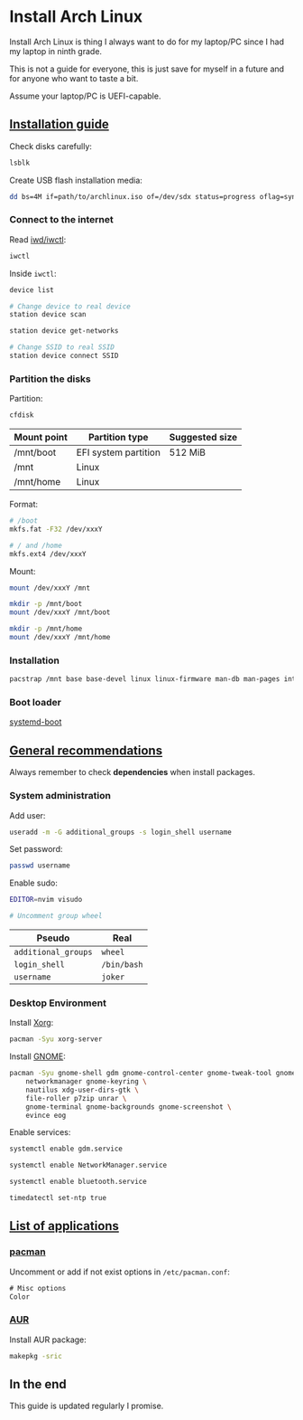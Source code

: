 # Install Arch Linux

Install Arch Linux is thing I always want to do for my laptop/PC since I had my laptop in ninth grade.

This is not a guide for everyone, this is just save for myself in a future and for anyone who want to taste a bit.

Assume your laptop/PC is UEFI-capable.

## [Installation guide](https://wiki.archlinux.org/index.php/Installation_guide)

Check disks carefully:

```sh
lsblk
```

Create USB flash installation media:

```sh
dd bs=4M if=path/to/archlinux.iso of=/dev/sdx status=progress oflag=sync
```

### Connect to the internet

Read [iwd/iwctl](https://wiki.archlinux.org/index.php/Iwd#iwctl):

```sh
iwctl
```

Inside `iwctl`:

```sh
device list

# Change device to real device
station device scan

station device get-networks

# Change SSID to real SSID
station device connect SSID
```

### Partition the disks

Partition:

```sh
cfdisk
```

| Mount point | Partition type       | Suggested size |
| ----------- | -------------------- | -------------- |
| /mnt/boot   | EFI system partition | 512 MiB        |
| /mnt        | Linux                |                |
| /mnt/home   | Linux                |                |

Format:

```sh
# /boot
mkfs.fat -F32 /dev/xxxY

# / and /home
mkfs.ext4 /dev/xxxY
```

Mount:

```sh
mount /dev/xxxY /mnt

mkdir -p /mnt/boot
mount /dev/xxxY /mnt/boot

mkdir -p /mnt/home
mount /dev/xxxY /mnt/home
```

### Installation

```sh
pacstrap /mnt base base-devel linux linux-firmware man-db man-pages intel-ucode neovim
```

### Boot loader

[systemd-boot](Applications/System/systemd-boot.md)

## [General recommendations](https://wiki.archlinux.org/index.php/General_recommendations)

Always remember to check **dependencies** when install packages.

### System administration

Add user:

```sh
useradd -m -G additional_groups -s login_shell username
```

Set password:

```sh
passwd username
```

Enable sudo:

```sh
EDITOR=nvim visudo

# Uncomment group wheel
```

| Pseudo              | Real        |
| ------------------- | ----------- |
| `additional_groups` | `wheel`     |
| `login_shell`       | `/bin/bash` |
| `username`          | `joker`     |

### Desktop Environment

Install [Xorg](https://wiki.archlinux.org/index.php/Xorg):

```sh
pacman -Syu xorg-server
```

Install [GNOME](https://wiki.archlinux.org/index.php/GNOME):

```sh
pacman -Syu gnome-shell gdm gnome-control-center gnome-tweak-tool gnome-shell-extensions \
    networkmanager gnome-keyring \
    nautilus xdg-user-dirs-gtk \
    file-roller p7zip unrar \
    gnome-terminal gnome-backgrounds gnome-screenshot \
    evince eog
```

Enable services:

```sh
systemctl enable gdm.service

systemctl enable NetworkManager.service

systemctl enable bluetooth.service

timedatectl set-ntp true
```

## [List of applications](https://wiki.archlinux.org/index.php/List_of_applications)

### [pacman](https://wiki.archlinux.org/index.php/pacman)

Uncomment or add if not exist options in `/etc/pacman.conf`:

```txt
# Misc options
Color
```

### [AUR](https://wiki.archlinux.org/index.php/Arch_User_Repository)

Install AUR package:

```sh
makepkg -sric
```

## In the end

This guide is updated regularly I promise.
